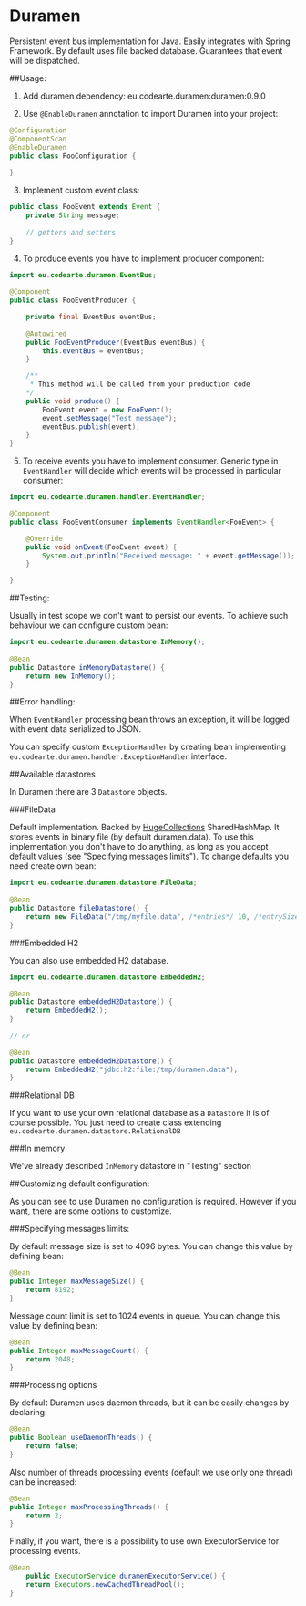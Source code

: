 Duramen
=======

Persistent event bus implementation for Java. Easily integrates with Spring Framework. By default uses file backed database. Guarantees that event will be dispatched.

##Usage:

1) Add duramen dependency:
  eu.codearte.duramen:duramen:0.9.0

2) Use ```@EnableDuramen``` annotation to import Duramen into your project:
```java
@Configuration
@ComponentScan
@EnableDuramen
public class FooConfiguration {
 
}
```

3) Implement custom event class:
```java
public class FooEvent extends Event {
	private String message;
 
	// getters and setters
}
```

4) To produce events you have to implement producer component:
```java
import eu.codearte.duramen.EventBus;
 
@Component
public class FooEventProducer {

	private final EventBus eventBus;
  
	@Autowired
	public FooEventProducer(EventBus eventBus) {
		this.eventBus = eventBus;
	}

	/** 
	 * This method will be called from your production code
	*/
	public void produce() {
		FooEvent event = new FooEvent();
		event.setMessage("Test message");
		eventBus.publish(event);
	}
}
```

5) To receive events you have to implement consumer. Generic type in ```EventHandler``` will decide which events will be processed in particular consumer:
```java
import eu.codearte.duramen.handler.EventHandler;

@Component
public class FooEventConsumer implements EventHandler<FooEvent> {

	@Override
	public void onEvent(FooEvent event) {
		System.out.println("Received message: " + event.getMessage());
	}

}
```

##Testing:

Usually in test scope we don't want to persist our events. To achieve such behaviour we can configure custom bean:
```java
import eu.codearte.duramen.datastore.InMemory();
 
@Bean
public Datastore inMemoryDatastore() {
	return new InMemory();
}
```

##Error handling:

When ```EventHandler``` processing bean throws an exception, it will be logged with event data serialized to JSON.

You can specify custom ```ExceptionHandler``` by creating bean implementing ```eu.codearte.duramen.handler.ExceptionHandler``` interface.

##Available datastores

In Duramen there are 3 ```Datastore``` objects.

###FileData

Default implementation. Backed by [HugeCollections](https://github.com/OpenHFT/HugeCollections) SharedHashMap. It stores events in binary file (by default duramen.data).
To use this implementation you don't have to do anything, as long as you accept default values (see "Specifying messages limits").
To change defaults you need create own bean:

```java
import eu.codearte.duramen.datastore.FileData;
 
@Bean
public Datastore fileDatastore() {
	return new FileData("/tmp/myfile.data", /*entries*/ 10, /*entrySize*/, 8192);
}
```

###Embedded H2

You can also use embedded H2 database.

```java
import eu.codearte.duramen.datastore.EmbeddedH2;

@Bean
public Datastore embeddedH2Datastore() {
	return EmbeddedH2();
}
 
// or

@Bean
public Datastore embeddedH2Datastore() {
	return EmbeddedH2("jdbc:h2:file:/tmp/duramen.data");
}
```

###Relational DB

If you want to use your own relational database as a ```Datastore``` it is of course possible. 
You just need to create class extending ```eu.codearte.duramen.datastore.RelationalDB```

###In memory

We've already described ```InMemory``` datastore in "Testing" section

##Customizing default configuration:

As you can see to use Duramen no configuration is required. However if you want, there are some options to customize.

###Specifying messages limits:

By default message size is set to 4096 bytes. You can change this value by defining bean:

```java
@Bean
public Integer maxMessageSize() {
	return 8192;
}
```

Message count limit is set to 1024 events in queue. You can change this value by defining bean:

```java
@Bean
public Integer maxMessageCount() {
	return 2048;
}
```

###Processing options

By default Duramen uses daemon threads, but it can be easily changes by declaring:

```java
@Bean
public Boolean useDaemonThreads() {
	return false;
}
```

Also number of threads processing events (default we use only one thread) can be increased:

```java
@Bean
public Integer maxProcessingThreads() {
	return 2;
}
```

Finally, if you want, there is a possibility to use own ExecutorService for processing events.
```java
@Bean
	public ExecutorService duramenExecutorService() {
	return Executors.newCachedThreadPool();
}
```